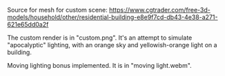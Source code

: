 Source for mesh for custom scene: https://www.cgtrader.com/free-3d-models/household/other/residential-building-e8e9f7cd-db43-4e38-a271-621e65dd0a2f

The custom render is in "custom.png". It's an attempt to simulate "apocalyptic" lighting, with an orange sky and yellowish-orange light on a building.

Moving lighting bonus implemented. It is in "moving light.webm".
